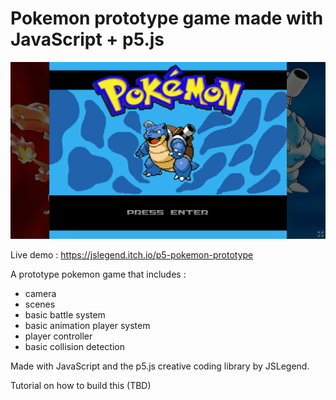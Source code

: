 # Pokemon prototype game made with JavaScript + p5.js

![Screenshot of the game](./screenshot.png)

Live demo : https://jslegend.itch.io/p5-pokemon-prototype

A prototype pokemon game that includes :

- camera
- scenes
- basic battle system
- basic animation player system
- player controller
- basic collision detection

Made with JavaScript and the p5.js creative coding library
by JSLegend.

Tutorial on how to build this (TBD)

